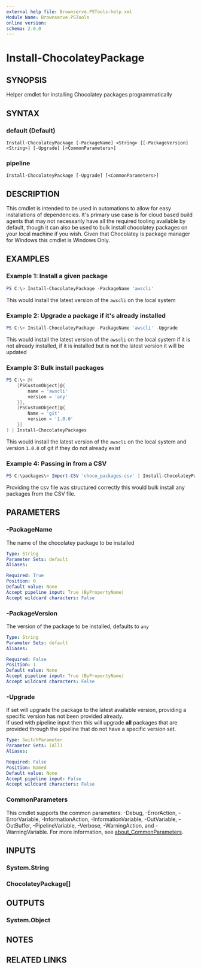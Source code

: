 ```yaml
---
external help file: Brownserve.PSTools-help.xml
Module Name: Brownserve.PSTools
online version:
schema: 2.0.0
---
```


# Install-ChocolateyPackage

## SYNOPSIS
Helper cmdlet for installing Chocolatey packages programmatically

## SYNTAX

### default (Default)
```
Install-ChocolateyPackage [-PackageName] <String> [[-PackageVersion] <String>] [-Upgrade] [<CommonParameters>]
```

### pipeline
```
Install-ChocolateyPackage [-Upgrade] [<CommonParameters>]
```

## DESCRIPTION
This cmdlet is intended to be used in automations to allow for easy installations of dependencies.
It's primary use case is for cloud based build agents that may not necessarily have all the required tooling available by default, though it can also be used to bulk install chocolatey packages on your local machine if you wish.
Given that Chocolatey is package manager for Windows this cmdlet is Windows Only.

## EXAMPLES

### Example 1: Install a given package
```powershell
PS C:\> Install-ChocolateyPackage -PackageName 'awscli'
```

This would install the latest version of the `awscli` on the local system

### Example 2: Upgrade a package if it's already installed
```powershell
PS C:\> Install-ChocolateyPackage -PackageName 'awscli' -Upgrade
```

This would install the latest version of the `awscli` on the local system if it is not already installed, if it is installed but is not the latest version it will be updated

### Example 3: Bulk install packages
```powershell
PS C:\> @(
    [PSCustomObject]@{
        name = 'awscli'
        version = 'any'
    }],
    [PSCustomObject]@{
        Name = 'git'
        version = '1.0.0'
    }]
) | Install-ChocolateyPackages
```

This would install the latest version of the `awscli` on the local system and version `1.0.0` of git if they do not already exist

### Example 4: Passing in from a CSV
```powershell
PS C:\packages\> Import-CSV 'choco_packages.csv' | Install-ChocolateyPackages
```

Providing the csv file was structured correctly this would bulk install any packages from the CSV file.

## PARAMETERS

### -PackageName
The name of the chocolatey package to be installed

```yaml
Type: String
Parameter Sets: default
Aliases:

Required: True
Position: 0
Default value: None
Accept pipeline input: True (ByPropertyName)
Accept wildcard characters: False
```

### -PackageVersion
The version of the package to be installed, defaults to `any`

```yaml
Type: String
Parameter Sets: default
Aliases:

Required: False
Position: 1
Default value: None
Accept pipeline input: True (ByPropertyName)
Accept wildcard characters: False
```

### -Upgrade
If set will upgrade the package to the latest available version, providing a specific version has not been provided already.  
If used with pipeline input then this will upgrade **all** packages that are provided through the pipeline that do not have a specific version set.

```yaml
Type: SwitchParameter
Parameter Sets: (All)
Aliases:

Required: False
Position: Named
Default value: None
Accept pipeline input: False
Accept wildcard characters: False
```

### CommonParameters
This cmdlet supports the common parameters: -Debug, -ErrorAction, -ErrorVariable, -InformationAction, -InformationVariable, -OutVariable, -OutBuffer, -PipelineVariable, -Verbose, -WarningAction, and -WarningVariable. For more information, see [about_CommonParameters](http://go.microsoft.com/fwlink/?LinkID=113216).

## INPUTS

### System.String
### ChocolateyPackage[]
## OUTPUTS

### System.Object
## NOTES

## RELATED LINKS
